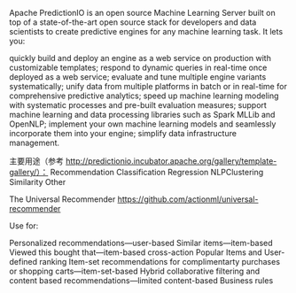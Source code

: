 Apache PredictionIO is an open source Machine Learning Server built on top of a state-of-the-art open source stack for developers and data scientists to create predictive engines for any machine learning task. It lets you:

quickly build and deploy an engine as a web service on production with customizable templates;
respond to dynamic queries in real-time once deployed as a web service;
evaluate and tune multiple engine variants systematically;
unify data from multiple platforms in batch or in real-time for comprehensive predictive analytics;
speed up machine learning modeling with systematic processes and pre-built evaluation measures;
support machine learning and data processing libraries such as Spark MLLib and OpenNLP;
implement your own machine learning models and seamlessly incorporate them into your engine;
simplify data infrastructure management.

主要用途（参考 http://predictionio.incubator.apache.org/gallery/template-gallery/）：
Recommendation 
Classification
Regression
NLPClustering
Similarity
Other

The Universal Recommender https://github.com/actionml/universal-recommender

Use for:

Personalized recommendations—user-based
Similar items—item-based
Viewed this bought that—item-based cross-action
Popular Items and User-defined ranking
Item-set recommendations for complimentarty purchases or shopping carts—item-set-based
Hybrid collaborative filtering and content based recommendations—limited content-based
Business rules